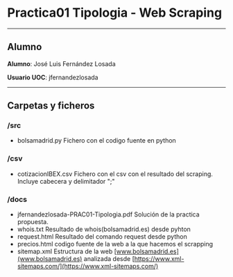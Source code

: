 # Practica01  Tipologia - Web Scraping

***

## Alumno
   **Alumno**: José Luis Fernández Losada

   **Usuario UOC**: jfernandezlosada

***

## Carpetas y ficheros


### /src
* bolsamadrid.py  Fichero con el codigo fuente en python

### /csv
* cotizacionIBEX.csv  Fichero con el csv con el resultado del scraping. Incluye cabecera y delimitador ";"

### /docs
* jfernandezlosada-PRAC01-Tipologia.pdf Solución de la practica propuesta.
* whois.txt Resultado de whois(bolsamadrid.es) desde pyhton
* request.html Resultado del comando request desde python
* precios.html codigo fuente de la web a la que hacemos el scrapping
* sitemap.xml Estructura de la web [www.bolsamadrid.es](www.bolsamadrid.es) analizada desde [https://www.xml-sitemaps.com/](https://www.xml-sitemaps.com/)

